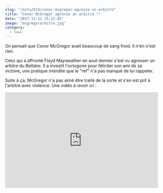 ```yaml
--- 
slug: "/actu/614/conor-mcgregor-agresse-un-arbitre"
title: "Conor McGregor agresse un arbitre !"
date: "2017-11-11 15:22:45"
image: "mcgregorarbitre.jpg"
category:
  - news
---
```

<p>On pensait que Conor McGregor avait beaucoup de sang froid. Il n'en n'est rien.</p>

<p>Celui qui a affronté Floyd Mayweather en aout dernier s'est vu agresser un arbitre du Bellator. Il a investit l'octogone pour féliciter son ami de sa victoire, une pratique interdite que le "ref" n'a pas manqué de lui rappeler.</p>

<p>Suite à ça, McGregor n'a pas aimé être traité de la sorte et s'en est prit à l'arbitre avec violence. Une vidéo à revoir ici :</p>

<iframe width="100%" height="315" src="https://www.youtube.com/embed/MXx8WQPjYpo" frameborder="0" allowfullscreen></iframe>